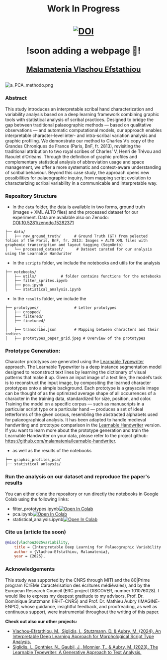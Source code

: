 # <p align="center"> Work In Progress <p/>

# <p align="center"> [![DOI](https://zenodo.org/badge/971354555.svg)](https://doi.org/10.5281/zenodo.15297707) </p> <p align="center"> !soon adding a webpage 🔗! </p> <p align="center"> <sub> [Malamatenia Vlachou Efstathiou](https://malamatenia.github.io/)</sub> </p>

![a_PCA_methodo.png](./.media/a_PCA_methodo.png)


### Abstract 
This study introduces an interpretable scribal hand characterization and variability analysis based on a deep learning framework combining graphic tools with statistical analysis of scribal practices. Designed to bridge the gap between traditional palaeographic methods — based on qualitative observations — and automatic computational models, our approach enables interpretable character-level inter- and intra-scribal variation analysis and graphic profiling. We demonstrate our method to Charles V’s copy of the Grandes Chroniques de France (Paris, BnF, fr. 2813), revisiting the traditional attribution to two royal scribes of Charles’ V, Henri de Trévou and Raoulet d’Orléans. Through the definition of graphic profiles and complementary statistical analysis of abbreviation usage and space management, we offer a more systematic and context-aware understanding of scribal behaviour. Beyond this case study, the approach opens new possibilities for palaeographic inquiry, from mapping script evolution to characterizing scribal variability in a communicable and interpretable way.

### Repository Structure

- In the ```data``` folder, the data is available in two forms, ground truth (images + XML ALTO files) and the processed dataset for our experiment. Data are available also on Zenodo: [DOI:10.5281/zenodo.15282371](https://doi.org/10.5281/zenodo.15282371)

```
├── data/                      
│   ├── raw_ground_truth/      # Ground Truth (GT) from selected folios of the Paris, BnF, fr. 2813: Images + ALTO XML files with graphemic transcription and layout tagging (SegmOnto)
│   └── processed_dataset/      # Dataset curated for our analysis using the Learnable Handwriter
```

- In the ```scripts``` folder, we include the notebooks and utils for the analysis
```
├── notebooks/
│   ├── utils/           # folder contains functions for the notebooks
│   ├── filter_sprites.ipynb
│   ├── pca.ipynb
│   └── statistical_analysis.ipynb
```

- In the ```results``` folder, we include the 

```
├── prototypes/                # Letter prototypes
│   ├── cropped/
│   ├── filtered/
│   ├── finetuned/
│              ...
│   ├── transcribe.json        # Mapping between characters and their indices
│   ├── prototypes_paper_grid.jpeg # Overview of the prototypes 
```

### Prototype Generation: 
Character prototypes are generated using the [Learnable Typewriter](https://learnable-typewriter.github.io/) approach. The Learnable Typewriter is a deep instance segmentation model designed to reconstruct text lines by learning the dictionary of visual patterns that make it up. Given an input image of a text line, the model’s task is to reconstruct the input image, by compositing the learned character prototypes onto a simple background. Each prototype is a grayscale image can be thought of as the optimized average shape of all occurrences of a character in the training data, standardized for size, position, and color. Training the model on a specific corpus — such as manuscripts in a particular script type or a particular hand — produces a set of ideal letterforms of the given corpus, resembling the abstracted alphabets used for palaeographical analysis. It has been adapted to handle medieval handwriting and prototype comparison in the [Learnable Handwriter](https://learnable-handwriter.github.io/) version. If you want to learn more about the prototype generation and train the Learnable Handwriter on your data, please refer to the project github: https://github.com/malamatenia/learnable-handwriter.

- as well as the results of the notebooks
```
├── graphic_profiles_pca/   
├── statistical anlaysis/                

```

### Run the analysis on our dataset and reproduce the paper's results

You can either clone the repository or run directly the notebooks in Google Colab using the following links:

- filter_prototypes.ipynb[![Open In Colab](https://colab.research.google.com/assets/colab-badge.svg)](https://colab.research.google.com/github/malamatenia/palaeographic-variability-analysis-grandes-chroniques-fr-2813/blob/a0ca27a7a03f2474849d0e893f1c13c10de8d907/scripts/filter_prototypes.ipynb)
- pca.ipynb[![Open In Colab](https://colab.research.google.com/assets/colab-badge.svg)](https://colab.research.google.com/github/malamatenia/palaeographic-variability-analysis-grandes-chroniques-fr-2813/blob/d389dc6486798948c44674233b114d5cfb1eeead/scripts/pca.ipynb)
- statistical_analysis.ipynb[![Open In Colab](https://colab.research.google.com/assets/colab-badge.svg)](https://colab.research.google.com/github/malamatenia/palaeographic-variability-analysis-grandes-chroniques-fr-2813/blob/a0ca27a7a03f2474849d0e893f1c13c10de8d907/scripts/statistical_analysis.ipynb)
</details>

### Cite us (article tba soon)

```bibtex
@misc{vlachou2025variability,
    title = {Interpretable Deep Learning for Palaeographic Variability Analysis; revisiting the scribal hands of Charles V’ Grandes Chroniques de France (Paris, BnF, fr., 2813)},
    author = {Vlachou-Efstathiou, Malamatenia},
    year = {2025},
```

### Acknowledgements
This study was supported by the CNRS through MITI and the 80|Prime program (CrEMe Caractérisation des écritures médiévales), and by the European Research Council (ERC project DISCOVER, number 101076028).  I would like to express my deepest gratitude to my advisors, Prof. Dr. Dominique Stutzmann (IRHT-CNRS) and Prof. Dr. Mathieu Aubry (IMAGINE-ENPC), whose guidance, insightful feedback, and proofreading, as well as continuous support, were instrumental throughout the writing of this paper.

**Check out also our other projects:**
- [Vlachou-Efstathiou, M., Siglidis, I., Stutzmann, D. & Aubry, M. (2024). An Interpretable Deep Learning Approach for Morphological Script Type Analysis.](https://learnable-handwriter.github.io/)
- [Siglidis, I., Gonthier, N., Gaubil, J., Monnier, T., & Aubry, M. (2023). The Learnable Typewriter: A Generative Approach to Text Analysis.](https://imagine.enpc.fr/~siglidii/learnable-typewriter/)

